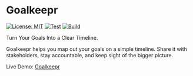 # Goalkeepr

[![License: MIT](https://img.shields.io/badge/License-MIT-yellow.svg)](https://opensource.org/licenses/MIT) [![Test](https://github.com/bit8bytes/goalkeepr/actions/workflows/test_cmd_app.yml/badge.svg)](https://github.com/bit8bytes/goalkeepr/actions/workflows/test_cmd_app.yml) [![Build](https://github.com/bit8bytes/goalkeepr/actions/workflows/build_cmd_app.yml/badge.svg)](https://github.com/bit8bytes/goalkeepr/actions/workflows/build_cmd_app.yml)

Turn Your Goals Into a Clear Timeline.

Goalkeepr helps you map out your goals on a simple timeline.
Share it with stakeholders, stay accountable, and keep sight of the bigger picture.

Live Demo: [Goalkeepr](https://goalkeepr.io)
